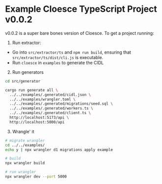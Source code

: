 # Example Cloesce TypeScript Project v0.0.2

v0.0.2 is a super bare bones version of Cloesce. To get a project running:

1. Run extractor:

- Go into `src/extractor/ts` and `npm run build`, ensuring that `src/extractor/ts/dist/cli.js` is executable.
- Run `cloesce` in `examples` to generate the CIDL

2. Run generators

```bash
cd src/generator

cargo run generate all \
  ../../examples/.generated/cidl.json \
  ../../examples/wrangler.toml \
  ../../examples/.generated/migrations/seed.sql \
  ../../examples/.generated/workers.ts \
  ../../examples/.generated/client.ts \
  http://localhost:5173/api \
  http://localhost:5000/api 

```

3. Wrangle' it

```bash
# migrate wrangler
cd ../../examples/
echo y | npx wrangler d1 migrations apply example

# build
npx wrangler build

# run wrangler
npx wrangler dev --port 5000
```
